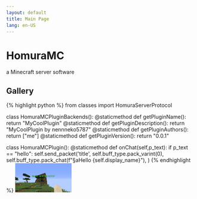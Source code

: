 ```yaml
---
layout: default
title: Main Page
lang: en-US
---
```

# HomuraMC
a Minecraft server software
## Gallery
{% highlight python %}
from classes import HomuraServerProtocol

class HomuraMCPluginBackends():
    @staticmethod
    def getPluginName():
        return "MyCoolPlugin"
    @staticmethod
    def getPluginDescription():
        return "MyCoolPlugin by nennneko5787"
    @staticmethod
    def getPluginAuthors():
        return ["me"]
    @staticmethod
    def getPluginVersion():
        return "0.0.1"

class HomuraMCPlugin():
	@staticmethod
	def onChat(self,p_text):
		if p_text == "hello":
			self.send_packet('title',
					self.buff_type.pack_varint(0),
					self.buff_type.pack_chat(f"§aHello {self.display_name}"),
				)
{% endhighlight %}
<a href="./screenshots/2023-12-10_11.23.12.png" data-lightbox="group"><img src="./screenshots/2023-12-10_11.23.12.png" style="width: 30%; height: 30%;" class="resimg"></a>